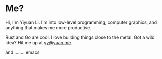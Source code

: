 <h1 class="title">Me?</h1>
    <p class="mb-4">
    Hi, I'm Yiyuan Li. I'm into low-level programming, computer graphics, and anything that makes me more productive.
    </p>
    <p class="mb-4">
    Rust and Go are cool. I love building things close to the metal. Got a wild idea? Hit me up at <a href="mailto:yy@yuan.me">yy@yuan.me</a>.
    </p>
    <p class="mb-4">
    and ........ emacs
    </p>
	<div class="mb-4">
	</div>
